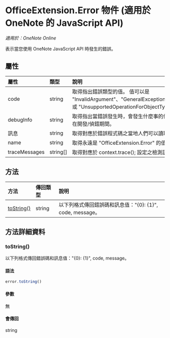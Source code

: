 ﻿# OfficeExtension.Error 物件 (適用於 OneNote 的 JavaScript API)

_適用於：OneNote Online_


表示當您使用 OneNote JavaScript API 時發生的錯誤。

## 屬性
| 屬性	     | 類型	   |說明
|:---------------|:--------|:----------|
|code|string|取得指出錯誤類型的值。 值可以是 "InvalidArgument"、"GeneralException"、"ItemNotFound" 或 "UnsupportedOperationForObjectType"。 |
|debugInfo|string|取得指出當錯誤發生時，會發生什麼事的值。這個值只適用於在開發/偵錯期間。  |
|訊息 |string| 取得對應於錯誤程式碼之當地人們可以讀取的字串。|
|name |string| 取得永遠是 "OfficeExtension.Error" 的值。 |
|traceMessages |string[]| 取得對應於 context.trace(); 設定之檢測訊息的值陣列 |

## 方法

| 方法           | 傳回類型    |說明|
|:---------------|:--------|:----------|
|[toString()](#tostring)|string|以下列格式傳回錯誤碼和訊息值："{0}: {1}", code, message。|

## 方法詳細資料

### toString()
以下列格式傳回錯誤碼和訊息值："{0}: {1}", code, message。

#### 語法
```js
error.toString()
```

#### 參數
無

#### 會傳回
string
